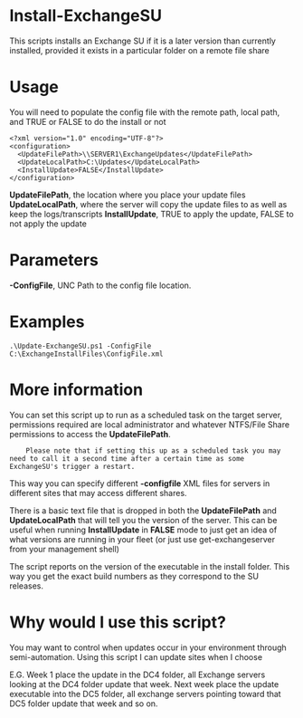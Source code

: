 # Install-ExchangeSU
This scripts installs an Exchange SU if it is a later version than currently installed, provided it exists in a particular folder on a remote file share

# Usage
You will need to populate the config file with the remote path, local path, and TRUE or FALSE to do the install or not
    
    <?xml version="1.0" encoding="UTF-8"?>
    <configuration>
      <UpdateFilePath>\\SERVER1\ExchangeUpdates</UpdateFilePath>
      <UpdateLocalPath>C:\Updates</UpdateLocalPath>
      <InstallUpdate>FALSE</InstallUpdate>
    </configuration> 
 
 **UpdateFilePath**, the location where you place your update files
 **UpdateLocalPath**, where the server will copy the update files to as well as keep the logs/transcripts
 **InstallUpdate**, TRUE to apply the update, FALSE to not apply the update
 
 # Parameters
 **-ConfigFile**, UNC Path to the config file location.
 
 # Examples
 
    .\Update-ExchangeSU.ps1 -ConfigFile C:\ExchangeInstallFiles\ConfigFile.xml 
    
# More information

You can set this script up to run as a scheduled task on the target server, permissions required are local administrator and whatever NTFS/File Share permissions to access the **UpdateFilePath**. 

        Please note that if setting this up as a scheduled task you may need to call it a second time after a certain time as some ExchangeSU's trigger a restart.

This way you can specify different **-configfile** XML files for servers in different sites that may access different shares.

There is a basic text file that is dropped in both the **UpdateFilePath** and **UpdateLocalPath** that will tell you the version of the server. This can be useful when running **InstallUpdate** in **FALSE** mode to just get an idea of what versions are running in your fleet (or just use get-exchangeserver from your management shell)

The script reports on the version of the executable in the install folder. This way you get the exact build numbers as they correspond to the SU releases. 

# Why would I use this script?

You may want to control when updates occur in your environment through semi-automation. Using this script I can update sites when I choose

E.G. Week 1 place the update in the DC4 folder, all Exchange servers looking at the DC4 folder update that week. Next week place the update executable into the DC5 folder, all exchange servers pointing toward that DC5 folder update that week and so on. 
   

